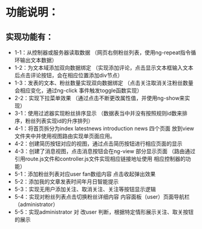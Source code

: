 # 功能说明：
## 实现功能有：
* 1-1：从控制器或服务器读取数据
（网页右侧粉丝列表，使用ng-repeat指令循环输出文本数据）
* 1-2：为文本域添加双向数据绑定
（实现添加评论，点击显示文本框输入文本后点击评论按钮，会在相应位置添加div节点）
* 1-3：发表的文本、粉丝数量实现双向数据绑定
（点击关注取消关注粉丝数量会相应变化，通过ng-click 事件触发toggle函数实现）
* 2-2：实现下拉菜单效果
（通过点击不断更改属性值，并使用ng-show来实现）
* 3-1：使用过滤器实现粉丝排序显示
（数据表当中并没有按照规则id数来排序，粉丝列表实现id的升序排列）
* 4-1：将首页拆分为index latestnews introduction news 四个页面 放到view文件夹中并使用视图路由实现单页面应用。
* 4-2：创建简历按钮对应的视图，通过点击简历按钮进行相应页面的显示
* 4-3：创建了消息视图，点击消息按钮会在ng-view 部分显示页面
（路由通过引用route.js文件和controller.js文件实现相应链接地址使用 相应控制器的功能）
* 5-1：添加粉丝列表对应user fan数组内容 点击收起弹出效果
* 5-2：添加我的文章发表时间年月日智能提示
* 5-3：实现无用户添加关注、取消关注、关注等按钮显示逻辑
* 5-4：实现对粉丝列表点击切换粉丝详细内容 内容面板（user）页面导航栏（administrator）
* 5-5：实现administrator 对 改user 判断，根据特定情形展示关注、取关按钮的展示
